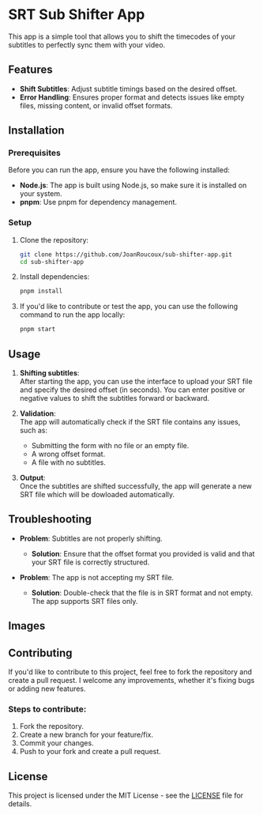 # SRT Sub Shifter App

This app is a simple tool that allows you to shift the timecodes of your subtitles to perfectly sync them with your video.

## Features

- **Shift Subtitles**: Adjust subtitle timings based on the desired offset.
- **Error Handling**: Ensures proper format and detects issues like empty files, missing content, or invalid offset formats.

## Installation

### Prerequisites

Before you can run the app, ensure you have the following installed:
- **Node.js**: The app is built using Node.js, so make sure it is installed on your system.
- **pnpm**: Use pnpm for dependency management.

### Setup

1. Clone the repository:

    ```bash
    git clone https://github.com/JoanRoucoux/sub-shifter-app.git
    cd sub-shifter-app
    ```

2. Install dependencies:

    ```bash
    pnpm install
    ```

3. If you'd like to contribute or test the app, you can use the following command to run the app locally:

    ```bash
    pnpm start
    ```

## Usage

1. **Shifting subtitles**:  
   After starting the app, you can use the interface to upload your SRT file and specify the desired offset (in seconds). You can enter positive or negative values to shift the subtitles forward or backward.

2. **Validation**:  
   The app will automatically check if the SRT file contains any issues, such as:
   - Submitting the form with no file or an empty file.
   - A wrong offset format.
   - A file with no subtitles.

3. **Output**:  
   Once the subtitles are shifted successfully, the app will generate a new SRT file which will be dowloaded automatically.

## Troubleshooting

- **Problem**: Subtitles are not properly shifting.
  - **Solution**: Ensure that the offset format you provided is valid and that your SRT file is correctly structured.

- **Problem**: The app is not accepting my SRT file.
  - **Solution**: Double-check that the file is in SRT format and not empty. The app supports SRT files only.

## Images

## Contributing

If you'd like to contribute to this project, feel free to fork the repository and create a pull request. I welcome any improvements, whether it's fixing bugs or adding new features.

### Steps to contribute:
1. Fork the repository.
2. Create a new branch for your feature/fix.
3. Commit your changes.
4. Push to your fork and create a pull request.

## License

This project is licensed under the MIT License - see the [LICENSE](LICENSE) file for details.
